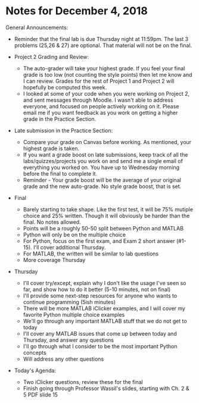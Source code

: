 # Notes for December 4, 2018

General Announcements:
* Reminder that the final lab is due Thursday night at 11:59pm. The last 3 problems (25,26 & 27) are optional. That material will not be on the final. 

* Project 2 Grading and Review:
    * The auto-grader will take your highest grade. If you feel your final grade is too low (not counting the style points) then let me know and I can review. Grades for the rest of Project 1 and Project 2 will hopefully be computed this week.
    * I looked at some of your code when you were working on Project 2, and sent messages through Moodle. I wasn't able to address everyone, and focused on people actively working on it. Please email me if you want feedback as you work on getting a higher grade in the Practice Section.

* Late submission in the Practice Section:
    * Compare your grade on Canvas before working. As mentioned, your highest grade is taken.
    * If you want a grade boost on late submissions, keep track of all the labs/quizzes/projects you work on and send me a single email of everything you worked on. You have up to Wednesday morning before the final to complete it.
    * Reminder - Your grade boost will be the average of your original grade and the new auto-grade. No style grade boost, that is set.

* Final
    * Barely starting to take shape. Like the first test, it will be 75% mutiple choice and 25% written. Though it will obviously be harder than the final. No notes allowed. 
    * Points will be a roughly 50-50 split between Python and MATLAB
    * Python will only be on the multiple choice
    * For Python, focus on the first exam, and Exam 2 short answer (#1-15). I'll cover additional Thursday.
    * For MATLAB, the written will be similar to lab questions
    * More coverage Thursday

* Thursday
    * I'll cover try/except, explain why I don't like the usage I've seen so far, and show how to do it better (5-10 minutes, not on final)
    * I'll provide some next-step resources for anyone who wants to continue programming (5ish minutes)
    * There will be more MATLAB iClicker examples, and I will cover my favorite Python multiple choice examples
    * We'll go through any important MATLAB stuff that we do not get to today
    * I'll cover any MATLAB issues that come up between today and Thursday, and answer any questions
    * I'll go through what I consider to be the most important Python concepts
    * Will address any other questions

* Today's Agenda:
    * Two iClicker questions, review these for the final
    * Finish going through Professor Wassil's slides, starting with Ch. 2 & 5 PDF slide 15


